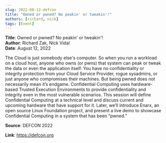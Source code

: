 ```yaml
---
slug: 2022-08-12-defcon
title: "Owned or pwned? No peakin' or tweakin'!"  
authors: [richard, nick]
tags: [Event]
---
```


**Title**: Owned or pwned? No peakin' or tweakin'!    
**Author**: Richard Zak, Nick Vidal  
**Date**: August 12, 2022   

The Cloud is just somebody else's computer. So when you run a workload on a cloud host, anyone who owns (or pwns) that system can peak or tweak the data or even the application itself. You have no confidentiality or integrity protection from your Cloud Service Provider, rogue sysadmins, or just anyone who compromises their machines.
But being pwned does not necessarily mean it’s endgame. Confidential Computing uses hardware-based Trusted Execution Environments to provide confidentiality and integrity even in the most vulnerable scenarios.
This session will define Confidential Computing at a technical level and discuss current and upcoming hardware that have support for it. Later, we’ll introduce Enarx, an open source Linux Foundation project, and present a live demo to showcase Confidential Computing in a system that has been “pwned.”


**Source**: DEFCON 2022

**Link**: https://defcon.org